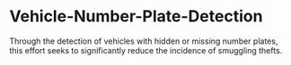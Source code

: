 # Vehicle-Number-Plate-Detection
Through the detection of vehicles with hidden or missing number plates, this effort seeks to significantly reduce the incidence of smuggling thefts.
